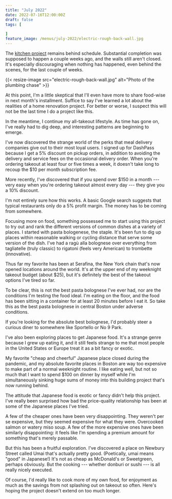 ```yaml
---
title: "July 2022"
date: 2022-07-16T12:00:00Z
draft: false
tags: [
    
]
feature_image: /menus/july-2022/electric-rough-back-wall.jpg
---
```


The [kitchen project](http://jkibe.github.io/kitchen145/) remains behind schedule. Substantial completion was supposed to happen a couple weeks ago, and the walls still aren't closed. It's especially discouraging when nothing has happened, even behind the scenes, for the last couple of weeks.

{{< resize-image src="electric-rough-back-wall.jpg" alt="Photo of the plumbing chase" >}}

At this point, I'm a little skeptical that I'll even have more to share food-wise in next month's installment. Suffice to say I've learned a lot about the realities of a home renovation project. For better or worse, I suspect this will not be the last time I do a project like this.

In the meantime, I continue my all-takeout lifestyle. As time has gone on, I've really had to dig deep, and interesting patterns are beginning to emerge.

I've now discovered the strange world of the perks that meal delivery companies give out to their most loyal users. I signed up for DashPass because I get a 5% discount on pickup orders, in addition to avoiding the delivery and service fees on the occasional delivery order. When you're ordering takeout at least four or five times a week, it doesn't take long to recoup the $10 per month subscription fee.

More recently, I've discovered that if you spend over $150 in a month --- very easy when you're ordering takeout almost every day --- they give you a 10% discount.

I'm not entirely sure how this works. A basic Google search suggests that typical restaurants only do a 5% profit margin. The money has to be coming from somewhere.

Focusing more on food, something possessed me to start using this project to try out and rank the different versions of common dishes at a variety of places. I started with pasta bologenese, the staple. It's been fun to dig up places within reasonable walking or cycling distance that serve some version of the dish. I've had a ragù alla bolognese over everything from tagliatelle (truly classic) to rigatoni (feels very American) to trombette (innovative).

Thus far my favorite has been at Serafina, the New York chain that's now opened locations around the world. It's at the upper end of my weeknight takeout budget (about $25), but it's definitely the best of the takeout options I've tired so far.

To be clear, this is not the best pasta bolognese I've ever had, nor are the conditions I'm testing the food ideal. I'm eating on the floor, and the food has been sitting in a container for at least 20 minutes before I eat it. So take this as the best pasta bolognese in central Boston under adverse conditions.

If you're looking for the absolute best bolognese, I'd probably steer a curious diner to somewhere like Sportello or No 9 Park.

I've also been exploring places to get Japanese food. It's a strange genre because I grew up eating it, and it still feels strange to me that most people in the United States or Europe treat it as a bit fancy or exotic.

My favorite "cheap and cheerful" Japanese place closed during the pandemic, and my absolute favorite places in Boston are way too expensive to make part of a normal weeknight routine. I like eating well, but not so much that I want to spend $100 on dinner by myself while I'm simultaneously sinking huge sums of money into this building project that's now running behind.

The attitude that Japanese food is exotic or fancy didn't help this project. I've really been surprised how bad the price-quality relationship has been at some of the Japanese places I've tried.

A few of the cheaper ones have been very disappointing. They weren't per se expensive, but they seemed expensive for what they were. Overcooked salmon or watery miso soup. A few of the more expensive ones have been similarly disappointing: it feels like I'm spending a premium amount for something that's merely passable.

But this has been a fruitful exploration. I've discovered a place on Newbury Street called Umai that's actually pretty good. (Poetically, umai means "good" in Japanese!) It's not as cheap as McDonald's or Sweetgreen, perhaps obviously. But the cooking --- whether donburi or sushi --- is all really nicely executed.

Of course, I'd really like to cook more of my own food, for enjoyment as much as the savings from not splashing out on takeout so often. Here's hoping the project doesn't extend on too much longer.
